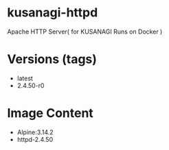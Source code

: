 # kusanagi-httpd

Apache HTTP Server( for KUSANAGI Runs on Docker )

# Versions (tags)

- latest
- 2.4.50-r0

# Image Content

- Alpine:3.14.2
- httpd-2.4.50

